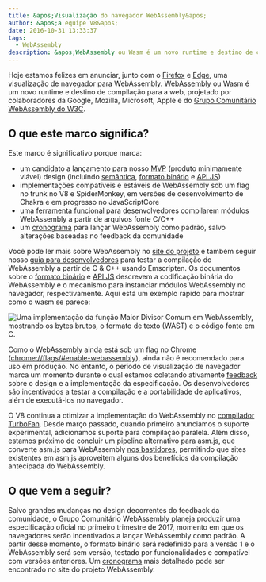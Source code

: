 ```yaml
---
title: &apos;Visualização do navegador WebAssembly&apos;
author: &apos;a equipe V8&apos;
date: 2016-10-31 13:33:37
tags:
  - WebAssembly
description: &apos;WebAssembly ou Wasm é um novo runtime e destino de compilação para a web, agora disponível sob um flag no Chrome Canary!&apos;
---
```

Hoje estamos felizes em anunciar, junto com o [Firefox](https://hacks.mozilla.org/2016/10/webassembly-browser-preview) e [Edge](https://blogs.windows.com/msedgedev/2016/10/31/webassembly-browser-preview/), uma visualização de navegador para WebAssembly. [WebAssembly](http://webassembly.org/) ou Wasm é um novo runtime e destino de compilação para a web, projetado por colaboradores da Google, Mozilla, Microsoft, Apple e do [Grupo Comunitário WebAssembly do W3C](https://www.w3.org/community/webassembly/).

<!--truncate-->
## O que este marco significa?

Este marco é significativo porque marca:

- um candidato a lançamento para nosso [MVP](http://webassembly.org/docs/mvp/) (produto minimamente viável) design (incluindo [semântica](http://webassembly.org/docs/semantics/), [formato binário](http://webassembly.org/docs/binary-encoding/) e [API JS](http://webassembly.org/docs/js/))
- implementações compatíveis e estáveis de WebAssembly sob um flag no trunk no V8 e SpiderMonkey, em versões de desenvolvimento de Chakra e em progresso no JavaScriptCore
- uma [ferramenta funcional](http://webassembly.org/getting-started/developers-guide/) para desenvolvedores compilarem módulos WebAssembly a partir de arquivos fonte C/C++
- um [cronograma](http://webassembly.org/roadmap/) para lançar WebAssembly como padrão, salvo alterações baseadas no feedback da comunidade

Você pode ler mais sobre WebAssembly no [site do projeto](http://webassembly.org/) e também seguir nosso [guia para desenvolvedores](http://webassembly.org/getting-started/developers-guide/) para testar a compilação do WebAssembly a partir de C & C++ usando Emscripten. Os documentos sobre o [formato binário](http://webassembly.org/docs/binary-encoding/) e [API JS](http://webassembly.org/docs/js/) descrevem a codificação binária do WebAssembly e o mecanismo para instanciar módulos WebAssembly no navegador, respectivamente. Aqui está um exemplo rápido para mostrar como o wasm se parece:

![Uma implementação da função Maior Divisor Comum em WebAssembly, mostrando os bytes brutos, o formato de texto (WAST) e o código fonte em C.](/_img/webassembly-browser-preview/gcd.svg)

Como o WebAssembly ainda está sob um flag no Chrome ([chrome://flags/#enable-webassembly](chrome://flags/#enable-webassembly)), ainda não é recomendado para uso em produção. No entanto, o período de visualização de navegador marca um momento durante o qual estamos coletando ativamente [feedback](http://webassembly.org/community/feedback/) sobre o design e a implementação da especificação. Os desenvolvedores são incentivados a testar a compilação e a portabilidade de aplicativos, além de executá-los no navegador.

O V8 continua a otimizar a implementação do WebAssembly no [compilador TurboFan](/blog/turbofan-jit). Desde março passado, quando primeiro anunciamos o suporte experimental, adicionamos suporte para compilação paralela. Além disso, estamos próximo de concluir um pipeline alternativo para asm.js, que converte asm.js para WebAssembly [nos bastidores](https://www.chromestatus.com/feature/5053365658583040), permitindo que sites existentes em asm.js aproveitem alguns dos benefícios da compilação antecipada do WebAssembly.

## O que vem a seguir?

Salvo grandes mudanças no design decorrentes do feedback da comunidade, o Grupo Comunitário WebAssembly planeja produzir uma especificação oficial no primeiro trimestre de 2017, momento em que os navegadores serão incentivados a lançar WebAssembly como padrão. A partir desse momento, o formato binário será redefinido para a versão 1 e o WebAssembly será sem versão, testado por funcionalidades e compatível com versões anteriores. Um [cronograma](http://webassembly.org/roadmap/) mais detalhado pode ser encontrado no site do projeto WebAssembly.
